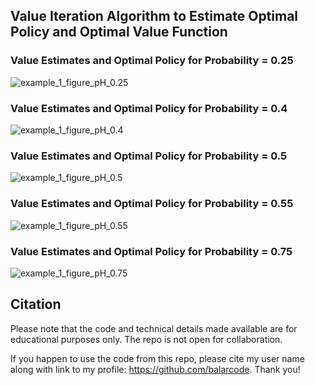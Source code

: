 ## Value Iteration Algorithm to Estimate Optimal Policy and Optimal Value Function


### Value Estimates and Optimal Policy for Probability = 0.25

![example_1_figure_pH_0.25](results/example_1_figure_pH_0.25.png)

### Value Estimates and Optimal Policy for Probability = 0.4

![example_1_figure_pH_0.4](results/example_1_figure_pH_0.4.png)

### Value Estimates and Optimal Policy for Probability = 0.5

![example_1_figure_pH_0.5](results/example_1_figure_pH_0.5.png)

### Value Estimates and Optimal Policy for Probability = 0.55

![example_1_figure_pH_0.55](results/example_1_figure_pH_0.55.png)

### Value Estimates and Optimal Policy for Probability = 0.75

![example_1_figure_pH_0.75](results/example_1_figure_pH_0.75.png)


## Citation

Please note that the code and technical details made available are for educational purposes only. The repo is not open for collaboration.

If you happen to use the code from this repo, please cite my user name along with link to my profile: https://github.com/balarcode. Thank you!
